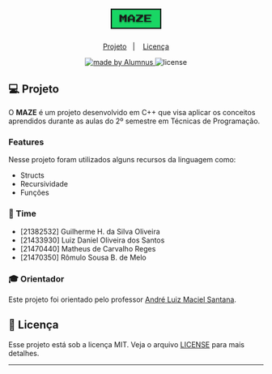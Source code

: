 <h1 align="center">
  <img src=".github/maze.png" alt="MAZE" width="20%">
</h1>

<p align="center">
  <a href="#computer-projeto">Projeto</a>&nbsp;&nbsp;&nbsp;|&nbsp;&nbsp;&nbsp;
  <a href="#memo-licença">Licença</a>
</p>

<p align="center">
  <a href="https://github.com/alumnus-co">
    <img
      src="https://img.shields.io/static/v1?label=made%20by&message=Alumnus&color=19D664&labelColor=000000"
      alt="made by Alumnus"
    >
  </a>
  <img
    src="https://img.shields.io/static/v1?label=license&message=MIT&color=19D664&labelColor=000000"
    alt="license"
  >
<p>

## :computer: Projeto

O **MAZE** é um projeto desenvolvido em C++ que visa aplicar os conceitos
aprendidos durante as aulas do 2º semestre em Técnicas de Programação.

### Features

Nesse projeto foram utilizados alguns recursos da linguagem como:

- Structs
- Recursividade
- Funções

### :construction_worker: Time

- [21382532] Guilherme H. da Silva Oliveira
- [21433930] Luiz Daniel Oliveira dos Santos
- [21470440] Matheus de Carvalho Reges
- [21470350] Rômulo Sousa B. de Melo

### :mortar_board: Orientador

Este projeto foi orientado pelo professor [André Luiz Maciel Santana](https://www.linkedin.com/in/andrelms91/).

## :memo: Licença

Esse projeto está sob a licença MIT.
Veja o arquivo [LICENSE](LICENSE) para mais detalhes.

---
